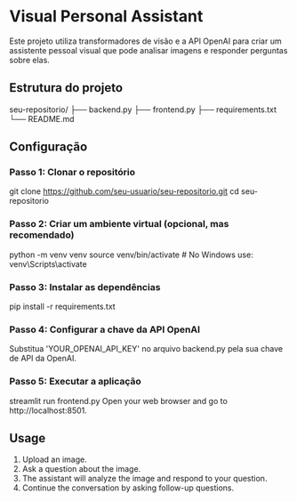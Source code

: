 # Visual Personal Assistant

Este projeto utiliza transformadores de visão e a API OpenAI para criar um assistente pessoal visual que pode analisar imagens e responder perguntas sobre elas.

## Estrutura do projeto

seu-repositorio/
├── backend.py
├── frontend.py
├── requirements.txt
└── README.md

## Configuração

### Passo 1: Clonar o repositório

git clone https://github.com/seu-usuario/seu-repositorio.git
cd seu-repositorio

### Passo 2: Criar um ambiente virtual (opcional, mas recomendado)

python -m venv venv
source venv/bin/activate  # No Windows use: venv\Scripts\activate

### Passo 3: Instalar as dependências

pip install -r requirements.txt

### Passo 4: Configurar a chave da API OpenAI

Substitua 'YOUR_OPENAI_API_KEY' no arquivo backend.py pela sua chave de API da OpenAI.

### Passo 5: Executar a aplicação

streamlit run frontend.py
Open your web browser and go to http://localhost:8501.

## Usage

1. Upload an image.
2. Ask a question about the image.
3. The assistant will analyze the image and respond to your question.
4. Continue the conversation by asking follow-up questions.
